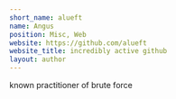 ```yaml
---
short_name: alueft
name: Angus
position: Misc, Web
website: https://github.com/alueft
website_title: incredibly active github
layout: author
---
```

known practitioner of brute force
